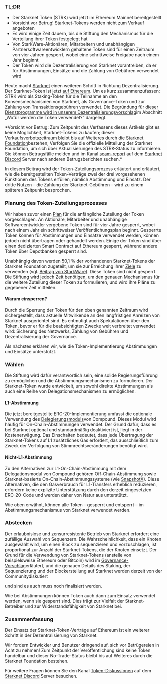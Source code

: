 ### TL;DR

* Der Starknet Token (STRK) wird jetzt im Ethereum Mainnet bereitgestellt
* Vorsicht vor Betrug! Starknet-Tokens werden nicht zum Verkauf angeboten
* Es wird einige Zeit dauern, bis die Stiftung den Mechanismus für die Verteilung ihrer Token festgelegt hat
* Von StarkWare-Aktionären, Mitarbeitern und unabhängigen Partnersoftwareentwicklern gehaltene Token sind für einen Zeitraum von vier Jahren gesperrt, wobei eine schrittweise Freigabe nach einem Jahr beginnt
* Der Token wird die Dezentralisierung von Starknet vorantreiben, da er für Abstimmungen, Einsätze und die Zahlung von Gebühren verwendet wird

Heute macht [Starknet](https://starknet.io/) einen weiteren Schritt in Richtung Dezentralisierung. Der Starknet-Token ist jetzt [auf Ethereum](https://etherscan.io/address/0xca14007eff0db1f8135f4c25b34de49ab0d42766). Um es kurz zusammenzufassen: STRK wird als Staking-Token für die Teilnahme an den Konsensmechanismen von Starknet, als Governance-Token und zur Zahlung von Transaktionsgebühren verwendet. Die Begründung für [dieser Dienstprogramme wird in unserem Dezentralisierungsvorschlag](https://medium.com/@starkware/part-2-a-decentralization-and-governance-proposal-for-starknet-23e335645778)im Abschnitt „Wofür werden die Token verwendet?“ dargelegt.

\*Vorsicht vor Betrug: Zum Zeitpunkt des Verfassens dieses Artikels gibt es keine Möglichkeit, Starknet-Tokens zu kaufen; dieser Verkaufsverbotszeitraum bleibt bis auf Weiteres durch die [Starknet Foundation](https://twitter.com/StarkNetFndn)bestehen; Verfolgen Sie die offizielle Mitteilung der Starknet Foundation, um sich über Aktualisierungen des STRK-Status zu informieren. Sie können Betrugsfälle melden und im Kanal [scam-report](https://discord.gg/qypnmzkhbc) auf dem [Starknet Discord](http://starknet.io/discord) Server nach anderen Betrugsberichten suchen.*

In diesem Beitrag wird der Token-Zuteilungsprozess erläutert und erläutert, wie die bereitgestellten Token-Verträge zwei der drei vorgesehenen Funktionen des Tokens erfüllen, nämlich Abstimmung und Einsatz. Der dritte Nutzen – die Zahlung der Starknet-Gebühren – wird zu einem späteren Zeitpunkt besprochen.

### Planung des Token-Zuteilungsprozesses

Wir haben zuvor einen [Plan](https://medium.com/starkware/part-3-starknet-token-design-5cc17af066c6) für die anfängliche Zuteilung der Token vorgeschlagen. An Aktionäre, Mitarbeiter und unabhängige Softwareentwickler vergebene Token sind für vier Jahre gesperrt, wobei nach einem Jahr ein schrittweiser Veröffentlichungsplan beginnt. Gesperrte Token können für Abstimmungen und Einsätze verwendet werden, können jedoch nicht übertragen oder gehandelt werden. Einige der Token sind über einen dedizierten Smart Contract auf Ethereum gesperrt, während andere Token über Depotbanken gesperrt sind.

Unabhängig davon werden 50,1 % der vorhandenen Starknet-Tokens der Starknet Foundation zugeteilt, um sie zur Erreichung ihrer [Ziele](https://medium.com/@StarkNet_Foundation/welcome-to-the-world-starknet-foundation-7bd55d5dbc59) zu verwenden (vgl. [Beitrag von StarkWare](https://medium.com/starkware/introducing-the-starknet-foundation-bd4b4379fbb)). Diese Token sind nicht gesperrt. Die Stiftung wird jedoch Zeit benötigen, um den genauen Mechanismus für die weitere Zuteilung dieser Token zu formulieren, und wird ihre Pläne zu gegebener Zeit mitteilen.

#### Warum einsperren?

Durch die Sperrung der Token für den oben genannten Zeitraum wird sichergestellt, dass aktuelle Mitwirkende an den langfristigen Anreizen von Starknet ausgerichtet sind. Es entmutigt auch Spekulationen über den Token, bevor er für die beabsichtigten Zwecke weit verbreitet verwendet wird: Sicherung des Netzwerks, Zahlung von Gebühren und Dezentralisierung der Governance.

Als nächstes erklären wir, wie die Token-Implementierung Abstimmungen und Einsätze unterstützt.

### Wählen

Die Stiftung wird dafür verantwortlich sein, eine solide Regierungsführung zu ermöglichen und die Abstimmungsmechanismen zu formulieren. Der Starknet-Token wurde entwickelt, um sowohl direkte Abstimmungen als auch eine Reihe von Delegationsmechanismen zu ermöglichen.

#### L1-Abstimmung

Die jetzt bereitgestellte ERC-20-Implementierung umfasst die optionale Verwendung des [Delegierungsmoduls](https://docs.compound.finance/v2/governance/)von Compound. Dieses Modul wird häufig für On-Chain-Abstimmungen verwendet. Der Grund dafür, dass es bei Starknet optional und standardmäßig deaktiviert ist, liegt in der Kostenerwägung. Das Einschalten bedeutet, dass jede Übertragung der Starknet-Tokens auf L1 zusätzliches Gas erfordert, das ausschließlich zum Zweck der Verfolgung von Stimmrechtsveränderungen benötigt wird.

#### Nicht-L1-Abstimmung

Zu den Alternativen zur L1-On-Chain-Abstimmung mit dem Delegationsmodul von Compound gehören Off-Chain-Abstimmung sowie Starknet-basierte On-Chain-Abstimmungssysteme (wie [SnapshotX](https://snapshot.mirror.xyz/cUOrwdtEs5PvNh0sqYWWxPjt8GdJWn_Qp3cl7E3_8IU)). Diese Alternativen, die den Gasverbrauch für L1-Transfers erheblich reduzieren, erfordern keine explizite Unterstützung durch den derzeit eingesetzten ERC-20-Code und werden daher von Natur aus unterstützt.

Wie oben erwähnt, können alle Token – gesperrt und entsperrt – im Abstimmungsmechanismus von Starknet verwendet werden.

### Abstecken

Der erlaubnislose und zensurresistente Betrieb von Starknet erfordert eine zufällige Auswahl von Sequenzern. Die Wahrscheinlichkeit, dass ein Knoten ausgewählt wird, um einen Block zu sequenzieren und vorzuschlagen, ist proportional zur Anzahl der Starknet-Tokens, die der Knoten einsetzt. Der Grund für die Verwendung von Starknet-Tokens (anstelle von beispielsweise Ethereum oder Bitcoin) wird im [Governance-Vorschlag](https://medium.com/@starkware/part-2-a-decentralization-and-governance-proposal-for-starknet-23e335645778)erläutert, und die genauen Details des Staking, der Sequenzierung und der Blockerstellung auf Starknet werden derzeit von der Community</a>diskutiert

und sind es auch muss noch finalisiert werden.</p> 

Wie bei Abstimmungen können Token auch dann zum Einsatz verwendet werden, wenn sie gesperrt sind. Dies trägt zur Vielfalt der Starknet-Betreiber und zur Widerstandsfähigkeit von Starknet bei.



### Zusammenfassung

Der Einsatz der Starknet-Token-Verträge auf Ethereum ist ein weiterer Schritt in der Dezentralisierung von Starknet.

Wir fordern Entwickler und Benutzer dringend auf, sich vor Betrügereien in Acht zu nehmen! Zum Zeitpunkt der Veröffentlichung sind keine Token handelbar und dieser No-Trade-Status bleibt bis auf Weiteres durch die Starknet Foundation bestehen.

Für weitere Fragen können Sie den Kanal [Token-Diskussionen](https://discord.gg/qypnmzkhbc) auf dem [Starknet Discord](http://starknet.io/discord) Server besuchen.